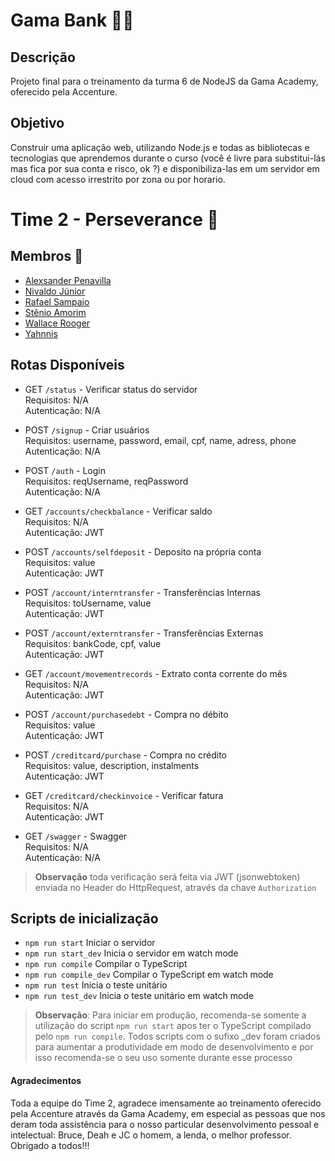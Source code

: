 # Gama Bank 🏦💲

## Descrição

Projeto final para o treinamento da turma 6 de NodeJS da Gama Academy, oferecido pela Accenture. 

## Objetivo

Construir uma aplicação web, utilizando Node.js e todas as bibliotecas e tecnologias que aprendemos durante o curso (você é livre para substitui-lás mas fica por sua conta e risco, ok ?) e disponibiliza-las em um servidor em cloud com acesso irrestrito por zona ou por horario.  

# Time 2 - Perseverance :muscle:

## Membros :pushpin:

- [Alexsander Penavilla](https://github.com/AlexPenavilla) 
- [Nivaldo Júnior](https://github.com/Juniornbs) 
- [Rafael Sampaio](https://github.com/sampaiorafael)
- [Stênio Amorim](https://github.com/stamorim28)
- [Wallace Rooger](https://github.com/WallaceRooger) 
- [Yahnnis](https://github.com/yahnnThomas)

## Rotas Disponíveis

- GET `/status` - Verificar status do servidor  
    Requisitos: N/A  
    Autenticação: N/A  

- POST `/signup` - Criar usuários  
    Requisitos: username, password, email, cpf, name, adress, phone  
    Autenticação: N/A  

- POST `/auth` - Login  
    Requisitos: reqUsername, reqPassword  
    Autenticação: N/A 

- GET `/accounts/checkbalance` - Verificar saldo  
    Requisitos: N/A  
    Autenticação: JWT  

- POST `/accounts/selfdeposit` -  Deposito na própria conta  
    Requisitos: value   
    Autenticação: JWT  

- POST `/account/interntransfer` -  Transferências Internas  
    Requisitos: toUsername, value  
    Autenticação: JWT  

- POST `/account/externtransfer` - Transferências Externas  
    Requisitos: bankCode, cpf, value  
    Autenticação: JWT  

- GET `/account/movementrecords` - Extrato conta corrente do mês    
    Requisitos: N/A  
    Autenticação: JWT  

- POST `/account/purchasedebt` - Compra no débito  
    Requisitos: value  
    Autenticação: JWT  

- POST `/creditcard/purchase` - Compra no crédito    
    Requisitos: value, description, instalments    
    Autenticação: JWT  

- GET `/creditcard/checkinvoice` - Verificar fatura    
    Requisitos: N/A     
    Autenticação: JWT  

- GET `/swagger` - Swagger  
    Requisitos: N/A  
    Autenticação: N/A  

> **Observação** toda verificação será feita via JWT (jsonwebtoken) enviada no Header do HttpRequest, através da chave `Authorization`

## Scripts de inicialização

- `npm run start` Iniciar o servidor
- `npm run start_dev` Inicia o servidor em watch mode
- `npm run compile` Compilar o TypeScript
- `npm run compile_dev` Compilar o TypeScript em watch mode
- `npm run test` Inicia o teste unitário
- `npm run test_dev` Inicia o teste unitário em watch mode

> **Observação**: Para iniciar em produção, recomenda-se somente a utilização do script `npm run start` apos ter o TypeScript compilado pelo `npm run compile`. Todos scripts com o sufixo _dev foram criados para aumentar a produtividade em modo de desenvolvimento e por isso recomenda-se o seu uso somente durante esse processo

  
#### Agradecimentos

Toda a equipe do Time 2, agradece imensamente ao treinamento oferecido pela Accenture através da Gama Academy, em especial as pessoas que nos deram toda assistência para o nosso particular desenvolvimento pessoal e intelectual: Bruce, Deah e JC o homem, a lenda, o melhor professor. Obrigado a todos!!!







